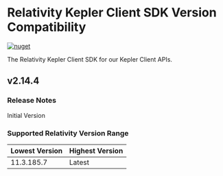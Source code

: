 # Relativity Kepler Client SDK Version Compatibility

[![nuget](https://img.shields.io/nuget/v/Relativity.Kepler.Client.SDK.svg)](https://www.nuget.org/packages/Relativity.Kepler.Client.SDK)

The Relativity Kepler Client SDK for our Kepler Client APIs.

## v2.14.4

### Release Notes

Initial Version

### Supported Relativity Version Range

Lowest Version | Highest Version
--- | ---
11.3.185.7 | Latest